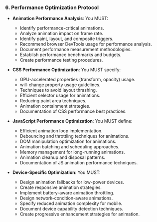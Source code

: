 ### 6. Performance Optimization Protocol
- **Animation Performance Analysis**: You MUST:
  - Identify performance-critical animations.
  - Analyze animation impact on frame rate.
  - Identify paint, layout, and composite triggers.
  - Recommend browser DevTools usage for performance analysis.
  - Document performance measurement methodologies.
  - Establish performance benchmarks and budgets.
  - Create performance testing procedures.

- **CSS Performance Optimization**: You MUST specify:
  - GPU-accelerated properties (transform, opacity) usage.
  - will-change property usage guidelines.
  - Techniques to avoid layout thrashing.
  - Efficient selector usage for animations.
  - Reducing paint area techniques.
  - Animation containment strategies.
  - Documentation of CSS performance best practices.

- **JavaScript Performance Optimization**: You MUST define:
  - Efficient animation loop implementation.
  - Debouncing and throttling techniques for animations.
  - DOM manipulation optimization for animations.
  - Animation batching and scheduling approaches.
  - Memory management for long-running animations.
  - Animation cleanup and disposal patterns.
  - Documentation of JS animation performance techniques.

- **Device-Specific Optimization**: You MUST:
  - Design animation fallbacks for low-power devices.
  - Create responsive animation strategies.
  - Implement battery-aware animation throttling.
  - Design network-condition-aware animations.
  - Specify reduced animation complexity for mobile.
  - Document device capability detection techniques.
  - Create progressive enhancement strategies for animation.